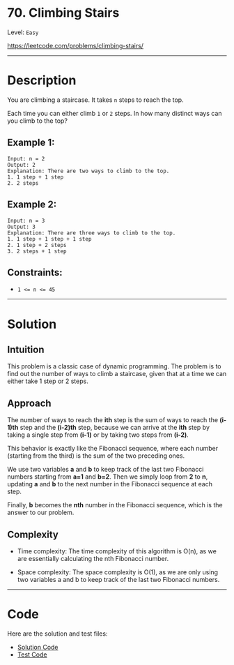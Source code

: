 # 70. Climbing Stairs

Level: `Easy`

https://leetcode.com/problems/climbing-stairs/

---

# Description

You are climbing a staircase. It takes `n` steps to reach the top.

Each time you can either climb `1` or `2` steps. In how many distinct ways can you climb to the top?

## Example 1:

    Input: n = 2
    Output: 2
    Explanation: There are two ways to climb to the top.
    1. 1 step + 1 step
    2. 2 steps

## Example 2:

    Input: n = 3
    Output: 3
    Explanation: There are three ways to climb to the top.
    1. 1 step + 1 step + 1 step
    2. 1 step + 2 steps
    3. 2 steps + 1 step

## Constraints:

- `1 <= n <= 45`

---

# Solution

## Intuition
This problem is a classic case of dynamic programming. The problem is to find out the number of ways to climb a staircase, given that at a time we can either take 1 step or 2 steps.

## Approach
The number of ways to reach the **ith** step is the sum of ways to reach the **(i-1)th** step and the **(i-2)th** step, because we can arrive at the **ith** step by taking a single step from **(i-1)** or by taking two steps from **(i-2)**.

This behavior is exactly like the Fibonacci sequence, where each number (starting from the third) is the sum of the two preceding ones.

We use two variables **a** and **b** to keep track of the last two Fibonacci numbers starting from **a=1** and **b=2**. Then we simply loop from **2** to **n**, updating **a** and **b** to the next number in the Fibonacci sequence at each step.

Finally, **b** becomes the **nth** number in the Fibonacci sequence, which is the answer to our problem.

## Complexity
- Time complexity:
  The time complexity of this algorithm is O(n), as we are essentially calculating the nth Fibonacci number.

- Space complexity:
  The space complexity is O(1), as we are only using two variables a and b to keep track of the last two Fibonacci numbers.

---

# Code
Here are the solution and test files:
- [Solution Code](./solution.go)
- [Test Code](./solution_test.go)